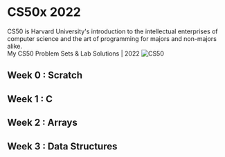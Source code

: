 # CS50x 2022
CS50 is Harvard University's introduction to the intellectual enterprises of computer science and the art of programming for majors and non-majors alike.<br>
My CS50 Problem Sets & Lab Solutions | 2022
![CS50](https://1.bp.blogspot.com/-j_HbKdoVP98/YLmyaJsPVKI/AAAAAAAAC0E/AcrBmFFR3mUkouNtpUmim3k53M0wqWIjQCLcBGAsYHQ/s1200/cs50x.png "CS50x 2022")
## Week 0 : Scratch
## Week 1 : C
## Week 2 : Arrays
## Week 3 : Data Structures

